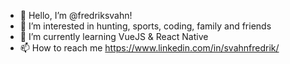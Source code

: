 - 👋 Hello, I’m @fredriksvahn!
- 👀 I’m interested in hunting, sports, coding, family and friends
- 🌱 I’m currently learning VueJS & React Native
- 📫 How to reach me https://www.linkedin.com/in/svahnfredrik/

<!---
fredriksvahn/fredriksvahn is a ✨ special ✨ repository because its `README.md` (this file) appears on your GitHub profile.
You can click the Preview link to take a look at your changes.
--->
